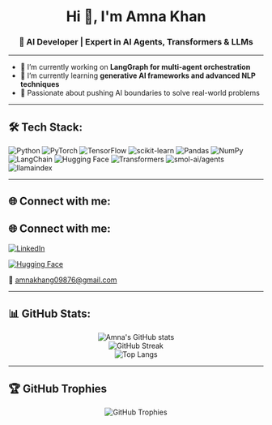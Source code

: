 <h1 align="center">Hi 👋, I'm Amna Khan</h1>
<h3 align="center">🚀 AI Developer | Expert in AI Agents, Transformers & LLMs</h3>

---

- 🔭 I’m currently working on **LangGraph for multi-agent orchestration**
- 🌱 I’m currently learning **generative AI frameworks and advanced NLP techniques**
- 🎯 Passionate about pushing AI boundaries to solve real-world problems

---

## 🛠️ Tech Stack:
![Python](https://img.shields.io/badge/Python-3776AB?style=for-the-badge&logo=python&logoColor=white)
![PyTorch](https://img.shields.io/badge/PyTorch-EE4C2C?style=for-the-badge&logo=pytorch&logoColor=white)
![TensorFlow](https://img.shields.io/badge/TensorFlow-FF6F00?style=for-the-badge&logo=tensorflow&logoColor=white)
![scikit-learn](https://img.shields.io/badge/Scikit--Learn-F7931E?style=for-the-badge&logo=scikit-learn&logoColor=white)
![Pandas](https://img.shields.io/badge/Pandas-150458?style=for-the-badge&logo=pandas&logoColor=white)
![NumPy](https://img.shields.io/badge/NumPy-013243?style=for-the-badge&logo=numpy&logoColor=white)
![LangChain](https://img.shields.io/badge/LangChain-000000?style=for-the-badge&logo=langchain&logoColor=white)
![Hugging Face](https://img.shields.io/badge/Huggingface-FBCA04?style=for-the-badge&logo=hugging-face&logoColor=black)
![Transformers](https://img.shields.io/badge/Transformers-FF9900?style=for-the-badge)
![smol-ai/agents](https://img.shields.io/badge/smol--ai%2Fagents-00C853?style=for-the-badge)
![llamaindex](https://img.shields.io/badge/LlamaIndex-512DA8?style=for-the-badge)

---

## 🌐 Connect with me:
## 🌐 Connect with me:
[![LinkedIn](https://img.shields.io/badge/LinkedIn-0077B5?style=for-the-badge&logo=linkedin&logoColor=white)](https://www.linkedin.com/in/amna-khan09/)

[![Hugging Face](https://img.shields.io/badge/HuggingFace-FFCA28?style=for-the-badge&logo=huggingface&logoColor=black)](https://huggingface.co/Amnakhan09)

📧 amnakhang09876@gmail.com


---

## 📊 GitHub Stats:
<div align="center">
  <img src="https://github-readme-stats.vercel.app/api?username=AmnaKhan098&show_icons=true&theme=tokyonight" alt="Amna's GitHub stats" />
  <br/>
  <img src="https://streak-stats.demolab.com?user=AmnaKhan098&theme=tokyonight" alt="GitHub Streak" />
  <br/>
  <img src="https://github-readme-stats.vercel.app/api/top-langs/?username=AmnaKhan098&layout=compact&theme=tokyonight" alt="Top Langs" />
</div>

---

## 🏆 GitHub Trophies
<div align="center">
  <img src="https://github-profile-trophy.vercel.app/?username=AmnaKhan098&theme=radical&no-frame=true&no-bg=true&margin-w=4" alt="GitHub Trophies"/>
</div>

